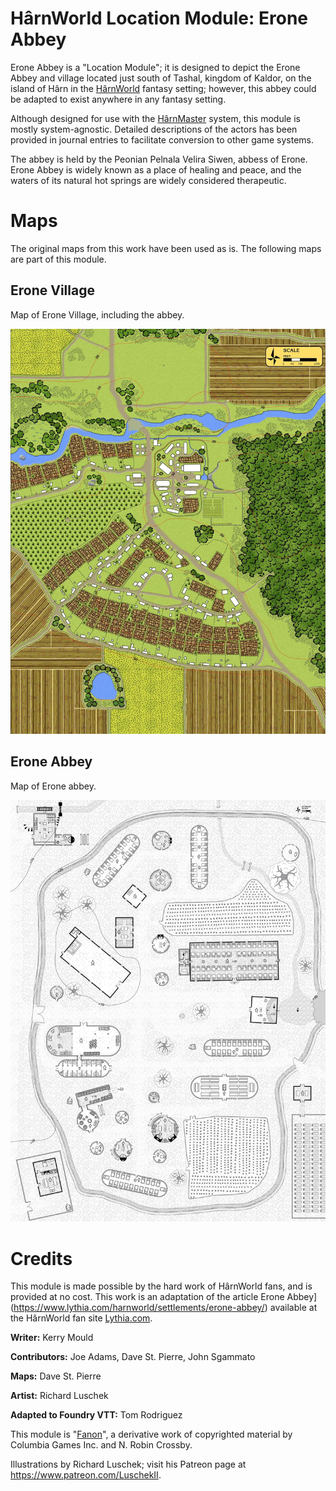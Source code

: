 # HârnWorld Location Module: Erone Abbey

Erone Abbey is a "Location Module"; it is designed to depict the Erone Abbey and
village located just south of Tashal, kingdom of Kaldor, on
the island of Hârn in the [HârnWorld](https://columbiagames.com/harnworld/) fantasy
setting; however, this abbey could be adapted to exist anywhere in any fantasy setting.

Although designed for use with the [HârnMaster](https://foundryvtt.com/packages/hm3)
system, this module is mostly system-agnostic.  Detailed descriptions of the actors
has been provided in journal entries to facilitate conversion to other game systems.

The abbey is held by the Peonian Pelnala Velira Siwen, abbess of Erone.  Erone Abbey
is widely known as a place of healing and peace, and the waters of its natural hot
springs are widely considered therapeutic.  

# Maps

The original maps from this work have been used as is.  The following
maps are part of this module.

## Erone Village

Map of Erone Village, including the abbey.

<img src="assets/scenes/erone-area.webp" alt="Erone Village" width="600"/>

## Erone Abbey

Map of Erone abbey.

<img src="assets/scenes/Erone_Abbey.webp" alt="Erone Abbey" width="600"/>


# Credits

This module is made possible by the hard work of HârnWorld fans,
and is provided at no cost. This work is an adaptation of the article
Erone Abbey](https://www.lythia.com/harnworld/settlements/erone-abbey/) available
at the HârnWorld fan site [Lythia.com](https://www.lythia.com/).

**Writer:** Kerry Mould

**Contributors:** Joe Adams, Dave St. Pierre, John Sgammato

**Maps:** Dave St. Pierre

**Artist:** Richard Luschek

**Adapted to Foundry VTT:** Tom Rodriguez

This module is "[Fanon](https://www.lythia.com/about/publishing-fan-written-material/)",
a derivative work of copyrighted material by Columbia Games Inc. and N. Robin Crossby.

Illustrations by Richard Luschek; visit his Patreon page at https://www.patreon.com/LuschekII.
